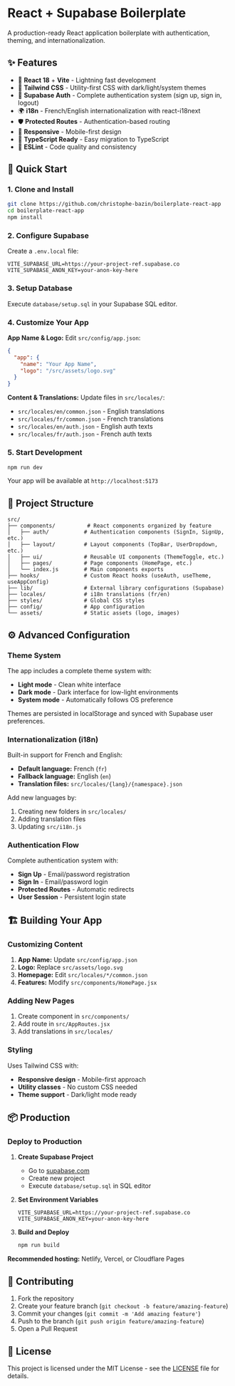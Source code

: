 # React + Supabase Boilerplate

A production-ready React application boilerplate with authentication, theming, and internationalization.

## ✨ Features

- 🚀 **React 18** + **Vite** - Lightning fast development
- 🎨 **Tailwind CSS** - Utility-first CSS with dark/light/system themes
- 🔐 **Supabase Auth** - Complete authentication system (sign up, sign in, logout)
- 🌍 **i18n** - French/English internationalization with react-i18next
- 🛡️ **Protected Routes** - Authentication-based routing
- 📱 **Responsive** - Mobile-first design
- 🎯 **TypeScript Ready** - Easy migration to TypeScript
- 🔧 **ESLint** - Code quality and consistency

## 🚀 Quick Start

### 1. Clone and Install

```bash
git clone https://github.com/christophe-bazin/boilerplate-react-app
cd boilerplate-react-app
npm install
```

### 2. Configure Supabase

Create a `.env.local` file:
```env
VITE_SUPABASE_URL=https://your-project-ref.supabase.co
VITE_SUPABASE_ANON_KEY=your-anon-key-here
```

### 3. Setup Database

Execute `database/setup.sql` in your Supabase SQL editor.

### 4. Customize Your App

**App Name & Logo:**
Edit `src/config/app.json`:
```json
{
  "app": {
    "name": "Your App Name",
    "logo": "/src/assets/logo.svg"
  }
}
```

**Content & Translations:**
Update files in `src/locales/`:
- `src/locales/en/common.json` - English translations
- `src/locales/fr/common.json` - French translations
- `src/locales/en/auth.json` - English auth texts
- `src/locales/fr/auth.json` - French auth texts

### 5. Start Development

```bash
npm run dev
```

Your app will be available at `http://localhost:5173`

## 📁 Project Structure

```
src/
├── components/          # React components organized by feature
│   ├── auth/           # Authentication components (SignIn, SignUp, etc.)
│   ├── layout/         # Layout components (TopBar, UserDropdown, etc.)
│   ├── ui/             # Reusable UI components (ThemeToggle, etc.)
│   ├── pages/          # Page components (HomePage, etc.)
│   └── index.js        # Main components exports
├── hooks/              # Custom React hooks (useAuth, useTheme, useAppConfig)
├── lib/                # External library configurations (Supabase)
├── locales/            # i18n translations (fr/en)
├── styles/             # Global CSS styles
├── config/             # App configuration
└── assets/             # Static assets (logo, images)
```

## ⚙️ Advanced Configuration

### Theme System
The app includes a complete theme system with:
- **Light mode** - Clean white interface
- **Dark mode** - Dark interface for low-light environments  
- **System mode** - Automatically follows OS preference

Themes are persisted in localStorage and synced with Supabase user preferences.

### Internationalization (i18n)
Built-in support for French and English:
- **Default language:** French (`fr`)
- **Fallback language:** English (`en`)
- **Translation files:** `src/locales/{lang}/{namespace}.json`

Add new languages by:
1. Creating new folders in `src/locales/`
2. Adding translation files
3. Updating `src/i18n.js`

### Authentication Flow
Complete authentication system with:
- **Sign Up** - Email/password registration
- **Sign In** - Email/password login
- **Protected Routes** - Automatic redirects
- **User Session** - Persistent login state

## 🏗️ Building Your App

### Customizing Content
1. **App Name:** Update `src/config/app.json`
2. **Logo:** Replace `src/assets/logo.svg`
3. **Homepage:** Edit `src/locales/*/common.json`
4. **Features:** Modify `src/components/HomePage.jsx`

### Adding New Pages
1. Create component in `src/components/`
2. Add route in `src/AppRoutes.jsx`
3. Add translations in `src/locales/`

### Styling
Uses Tailwind CSS with:
- **Responsive design** - Mobile-first approach
- **Utility classes** - No custom CSS needed
- **Theme support** - Dark/light mode ready

## 📦 Production

### Deploy to Production

1. **Create Supabase Project**
   - Go to [supabase.com](https://supabase.com)
   - Create new project
   - Execute `database/setup.sql` in SQL editor

2. **Set Environment Variables**
   ```env
   VITE_SUPABASE_URL=https://your-project-ref.supabase.co
   VITE_SUPABASE_ANON_KEY=your-anon-key-here
   ```

3. **Build and Deploy**
   ```bash
   npm run build
   ```

**Recommended hosting:** Netlify, Vercel, or Cloudflare Pages

## 🤝 Contributing

1. Fork the repository
2. Create your feature branch (`git checkout -b feature/amazing-feature`)
3. Commit your changes (`git commit -m 'Add amazing feature'`)
4. Push to the branch (`git push origin feature/amazing-feature`)
5. Open a Pull Request

## 📄 License

This project is licensed under the MIT License - see the [LICENSE](LICENSE) file for details.

